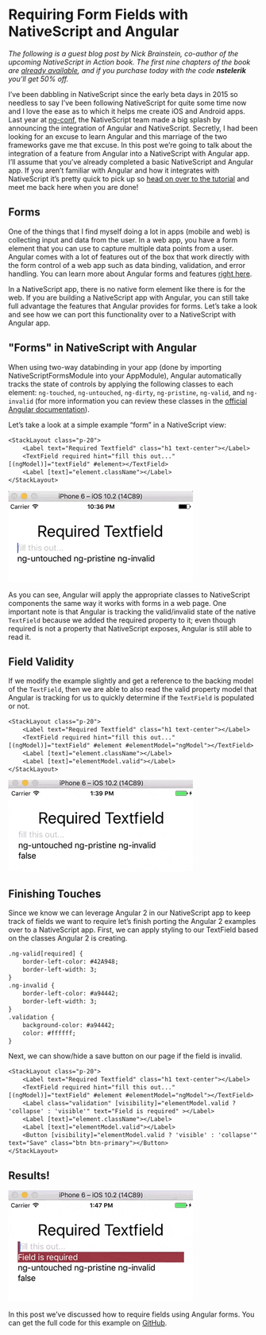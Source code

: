 # Requiring Form Fields with NativeScript and Angular

*The following is a guest blog post by Nick Brainstein, co-author of the upcoming NativeScript in Action book. The first nine chapters of the book are [already available](https://bit.ly/nsinaction), and if you purchase today with the code **nstelerik** you’ll get 50% off.*

I’ve been dabbling in NativeScript since the early beta days in 2015 so needless to say I’ve been following NativeScript for quite some time now and I love the ease as to which it helps me create iOS and Android apps. Last year at [ng-conf](https://www.ng-conf.org/), the NativeScript team made a big splash by announcing the integration of Angular and NativeScript. Secretly, I had been looking for an excuse to learn Angular and this marriage of the two frameworks gave me that excuse. In this post we’re going to talk about the integration of a feature from Angular into a NativeScript with Angular app. I’ll assume that you’ve already completed a basic NativeScript and Angular app. If you aren’t familiar with Angular and how it integrates with NativeScript it’s pretty quick to pick up so [head on over to the tutorial](http://docs.nativescript.org/angular/tutorial/ng-chapter-0) and meet me back here when you are done!

## Forms

One of the things that I find myself doing a lot in apps (mobile and web) is collecting input and data from the user. In a web app, you have a form element that you can use to capture multiple data points from a user. Angular comes with a lot of features out of the box that work directly with the form control of a web app such as data binding, validation, and error handling. You can learn more about Angular forms and features [right here](https://angular.io/docs/ts/latest/guide/forms.html).

In a NativeScript app, there is no native form element like there is for the web. If you are building a NativeScript app with Angular, you can still take full advantage the features that Angular provides for forms. Let’s take a look and see how we can port this functionality over to a NativeScript with Angular app.

## "Forms" in NativeScript with Angular

When using two-way databinding in your app (done by importing NativeScriptFormsModule into your AppModule), Angular automatically tracks the state of controls by applying the following classes to each element: `ng-touched`, `ng-untouched`, `ng-dirty`, `ng-pristine`, `ng-valid`, and `ng-invalid` (for more information you can review these classes in the [official Angular documentation](https://docs.angularjs.org/api)).

Let’s take a look at a simple example “form” in a NativeScript view:

	<StackLayout class="p-20">
	    <Label text="Required Textfield" class="h1 text-center"></Label>
	    <TextField required hint="fill this out..." [(ngModel)]="textField" #element></TextField>
	    <Label [text]="element.className"></Label>
	</StackLayout>

![required data](required.gif)

As you can see, Angular will apply the appropriate classes to NativeScript components the same way it works with forms in a web page. One important note is that Angular is tracking the valid/invalid state of the native `TextField` because we added the required property to it; even though required is not a property that NativeScript exposes, Angular is still able to read it.

## Field Validity

If we modify the example slightly and get a reference to the backing model of the `TextField`, then we are able to also read the valid property model that Angular is tracking for us to quickly determine if the `TextField` is populated or not.

	<StackLayout class="p-20">
	    <Label text="Required Textfield" class="h1 text-center"></Label>
	    <TextField required hint="fill this out..." [(ngModel)]="textField" #element #elementModel="ngModel"></TextField>
	    <Label [text]="element.className"></Label>
	    <Label [text]="elementModel.valid"></Label>
	</StackLayout>

![required textfield](required-textfield.gif)

## Finishing Touches

Since we know we can leverage Angular 2 in our NativeScript app to keep track of fields we want to require let’s finish porting the Angular 2 examples over to a NativeScript app. First, we can apply styling to our TextField based on the classes Angular 2 is creating.

	.ng-valid[required] {
		border-left-color: #42A948; 
		border-left-width: 3;
	}
	.ng-invalid {
		border-left-color: #a94442; 
		border-left-width: 3;
	}
	.validation {
	    background-color: #a94442;
	    color: #ffffff;
	}

Next, we can show/hide a save button on our page if the field is invalid.

	<StackLayout class="p-20">
	    <Label text="Required Textfield" class="h1 text-center"></Label>
	    <TextField required hint="fill this out..." [(ngModel)]="textField" #element #elementModel="ngModel"></TextField>
	    <Label class="validation" [visibility]="elementModel.valid ? 'collapse' : 'visible'" text="Field is required" ></Label>
	    <Label [text]="element.className"></Label>
	    <Label [text]="elementModel.valid"></Label>
	    <Button [visibility]="elementModel.valid ? 'visible' : 'collapse'" text="Save" class="btn btn-primary"></Button>
	</StackLayout>

## Results!

![result](result.gif)

In this post we’ve discussed how to require fields using Angular forms. You can get the full code for this example on [GitHub](https://github.com/NickBranstein/nativescript-samples/tree/master/angular-requiredfield).